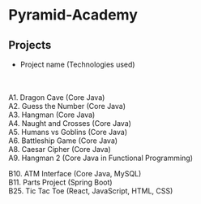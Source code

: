 # Pyramid-Academy

<h2> Projects </h2> 
  
* Project name (Technologies used)
  </br>
  </br>
  </br>
  
  
A1. Dragon Cave (Core Java) \
A2. Guess the Number (Core Java)\
A3. Hangman (Core Java)\
A4. Naught and Crosses (Core Java)\
A5. Humans vs Goblins (Core Java)\
A6. Battleship Game (Core Java)\
A8. Caesar Cipher (Core Java)\
A9. Hangman 2 (Core Java in Functional Programming)

B10. ATM Interface (Core Java, MySQL)\
B11. Parts Project (Spring Boot)\
B25. Tic Tac Toe (React, JavaScript, HTML, CSS)




